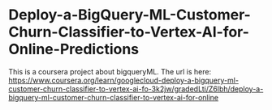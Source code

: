 # Deploy-a-BigQuery-ML-Customer-Churn-Classifier-to-Vertex-AI-for-Online-Predictions
This is a coursera project about bigqueryML. 
The url is here: https://www.coursera.org/learn/googlecloud-deploy-a-bigquery-ml-customer-churn-classifier-to-vertex-ai-fo-3k2jw/gradedLti/Z6lbh/deploy-a-bigquery-ml-customer-churn-classifier-to-vertex-ai-for-online
